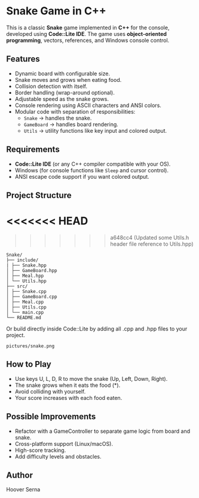 # Snake Game in C++

This is a classic **Snake** game implemented in **C++** for the console, developed using **Code::Lite IDE**. The game uses **object-oriented programming**, vectors, references, and Windows console control.

## Features

- Dynamic board with configurable size.
- Snake moves and grows when eating food.
- Collision detection with itself.
- Border handling (wrap-around optional).
- Adjustable speed as the snake grows.
- Console rendering using ASCII characters and ANSI colors.
- Modular code with separation of responsibilities:
  - `Snake` → handles the snake.
  - `GameBoard` → handles board rendering.
  - `Utils` → utility functions like key input and colored output.

## Requirements

- **Code::Lite IDE** (or any C++ compiler compatible with your OS).  
- Windows (for console functions like `Sleep` and cursor control).  
- ANSI escape code support if you want colored output.

## Project Structure
<<<<<<< HEAD
=======

>>>>>>> a648cc4 (Updated some Utils.h header file reference to Utils.hpp)
```
Snake/
├── include/
| ├── Snake.hpp
│ ├── GameBoard.hpp
│ ├── Meal.hpp
│ └── Utils.hpp
├── src/
│ ├── Snake.cpp
│ ├── GameBoard.cpp
│ ├── Meal.cpp
│ ├── Utils.cpp
│ └── main.cpp
└── README.md

```

Or build directly inside Code::Lite by adding all .cpp and .hpp files to your project.

`pictures/snake.png`

## How to Play

- Use keys U, L, D, R to move the snake (Up, Left, Down, Right).
- The snake grows when it eats the food (*).
- Avoid colliding with yourself.
- Your score increases with each food eaten.

## Possible Improvements

- Refactor with a GameController to separate game logic from board and snake.
- Cross-platform support (Linux/macOS).
- High-score tracking.
- Add difficulty levels and obstacles.

## Author

Hoover Serna
